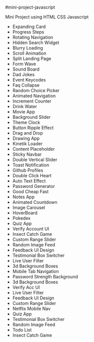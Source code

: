 #mini-project-javascript

Mini Project using HTML CSS Javascript

- Expanding Card 
- Progress Steps
- Rotating Navigation 
- Hidden Search Widget
- Blurry Loading
- Scroll Animation
- Split Landing Page
- Form Wave
- Sound Board
- Dad Jokes
- Event Keycodes
- Faq Collapse
- Random Choice Picker
- Animated Navigation
- Increment Counter
- Drink Water
- Movie App
- Background Slider
- Theme Clock
- Button Ripple Effect
- Drag and Drop
- Drawing App
- Kinetik Loader
- Content Placeholder
- Sticky Navbar
- Double Vertical Slider
- Toast Notification
- Github Profiles
- Double Click Heart
- Auto Text Effect
- Password Generator
- Good Cheap Fast
- Notes App
- Animated Countdown
- Image Carousel
- HoverBoard
- Pokedex
- Quiz App
- Verify Account UI
- Insect Catch Game
- Custom Range Slider
- Random Image Feed
- Feedback UI Design
- Testimonial Box Switcher
- Live User Filter
- 3d Background Boxes
- Mobile Tab Navigation
- Password Strength Background
- 3d Background Boxes
- Verify Acc UI
- Live User Filter
- Feedback UI Design
- Custom Range Slider
- Netflix Mobile Nav
- Quiz App
- Testimonial Box Switcher
- Random Image Feed
- Todo List
- Insect Catch Game
